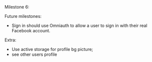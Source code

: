 Milestone 6:











Future milestones:
- Sign in should use Omniauth to allow a user to sign in with their real Facebook account.

Extra:
- Use active storage for profile bg picture;
- see other users profile
